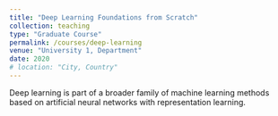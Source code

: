 ```yaml
---
title: "Deep Learning Foundations from Scratch"
collection: teaching
type: "Graduate Course"
permalink: /courses/deep-learning
venue: "University 1, Department"
date: 2020
# location: "City, Country"
---
```


Deep learning is part of a broader family of machine learning methods based on artificial neural networks with representation learning. 
